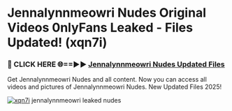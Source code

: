 # Jennalynnmeowri Nudes Original Videos 0nlyFans Leaked - Files Updated! (xqn7i)

<h3>🔴 CLICK HERE 🌐==►► <a href="https://tinyurl.com/yrmya6cz" rel="nofollow">Jennalynnmeowri Nudes Updated Files</a></h3>

Get Jennalynnmeowri Nudes and all content. Now you can access all videos and pictures of Jennalynnmeowri Nudes. New Updated Files 2025!

[![xqn7i](https://i.imgur.com/FMdXYCs.gif)](https://tinyurl.com/yrmya6cz)
jennalynnmeowri leaked nudes